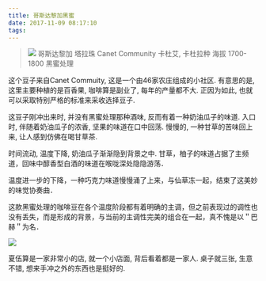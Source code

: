 ```yaml
---
title: 哥斯达黎加黑蜜
date: 2017-11-09 08:17:10
tags:
---
```


> ![](/images/cafe/20171104.JPG)
> 哥斯达黎加 塔拉珠 Canet Community
> 卡杜艾, 卡杜拉种
> 海拔 1700-1800
> 黑蜜处理
<!-- more -->

这个豆子来自Canet Commuity, 这是一个由46家农庄组成的小社区. 有意思的是, 这里主要种植的是百香果, 咖啡算是副业了, 每年的产量都不大. 正因为如此, 也就可以采取特别严格的标准来采收选择豆子.

这豆子刚冲出来时, 并没有黑蜜处理那种酒味, 反而有着一种奶油瓜子的味道. 入口时, 伴随着奶油瓜子的浓香, 坚果的味道在口中回荡. 慢慢的, 一种甘草的苦味回上来, 让人感到仿佛在喝甘草茶.

时间流动, 温度下降, 奶油瓜子渐渐隐到背景之中. 甘草，柚子的味道占据了主频道，回味中醇香型白酒的味道在喉咙深处隐隐游荡．

温度进一步的下降，一种巧克力味道慢慢涌了上来，与仙草冻一起，结束了这美妙的味觉协奏曲．

这款黑蜜处理的咖啡豆在各个温度阶段都有着明确的主调，但之前表现过的调性也没有丢失，而是形成的背景，与当前的主调性完美的组合在一起，真不愧是以＂巴赫＂为名．

![](/images/cafe/夏伍.png)

夏伍算是一家非常小的店, 就一个小店面, 背后看着都是一家人. 桌子就三张, 生意不错, 想来手冲之外的东西也是挺好的.
